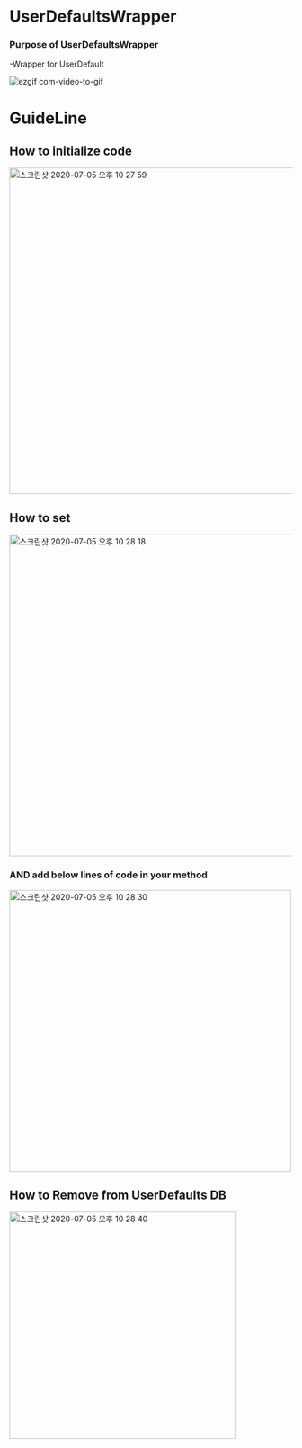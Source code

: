# UserDefaultsWrapper

### Purpose of UserDefaultsWrapper
  -Wrapper for UserDefault
  
![ezgif com-video-to-gif](https://user-images.githubusercontent.com/52398126/86533904-736a9180-bf0f-11ea-8575-9139353b4ad7.gif)

# GuideLine

## How to initialize code

<img width="580" alt="스크린샷 2020-07-05 오후 10 27 59" src="https://user-images.githubusercontent.com/52398126/86533959-dbb97300-bf0f-11ea-8516-68718c9c7005.png">

## How to set
<img width="572" alt="스크린샷 2020-07-05 오후 10 28 18" src="https://user-images.githubusercontent.com/52398126/86534014-42d72780-bf10-11ea-9a1b-d0cde96c3ff4.png">

### AND add below lines of code in your method
<img width="501" alt="스크린샷 2020-07-05 오후 10 28 30" src="https://user-images.githubusercontent.com/52398126/86534028-4cf92600-bf10-11ea-81ad-a2e2e1f5c8df.png">

## How to Remove from UserDefaults DB
<img width="404" alt="스크린샷 2020-07-05 오후 10 28 40" src="https://user-images.githubusercontent.com/52398126/86534035-57b3bb00-bf10-11ea-8d2e-128c755fb442.png">
